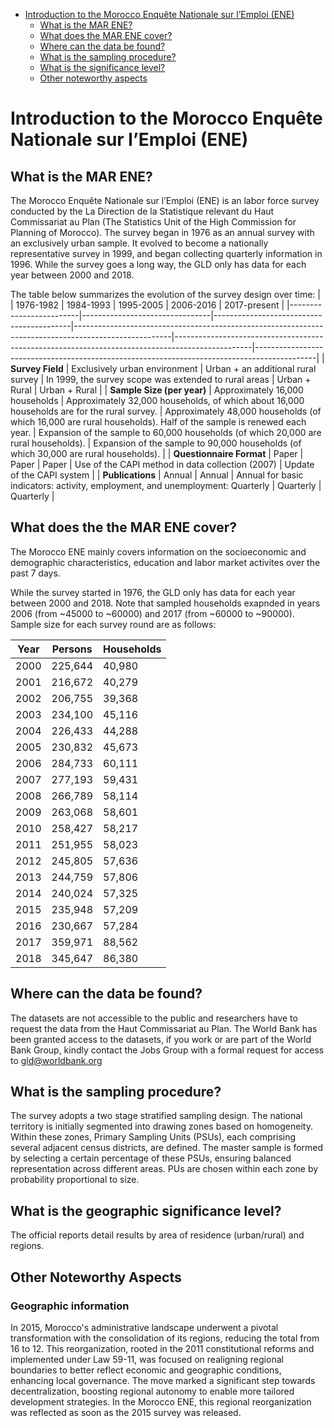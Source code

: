 
-   [Introduction to the Morocco Enquête Nationale sur l’Emploi (ENE)](#introduction-to-morocco-ene)
    -   [What is the MAR ENE?](#what-is-the-mar-ene)
    -   [What does the MAR ENE cover?](#what-does-the-mar-ene-cover)
    -   [Where can the data be found?](#where-can-the-data-be-found)
    -   [What is the sampling
        procedure?](#what-is-the-sampling-procedure)
    -   [What is the significance
        level?](#what-is-the-significance-level)
    -   [Other noteworthy aspects](#other-noteworthy-aspects)


# Introduction to the Morocco Enquête Nationale sur l’Emploi (ENE)

## What is the MAR ENE?

The Morocco Enquête Nationale sur l’Emploi (ENE) is an labor force survey conducted by the La Direction de la Statistique relevant du Haut Commissariat au Plan (The Statistics Unit of the High Commission for Planning of Morocco). The survey began in 1976 as an annual survey with an exclusively urban sample. It evolved to become a nationally representative survey in 1999, and began collecting quarterly information in 1996. While the survey goes a long way, the GLD only has data for each year between 2000 and 2018.  

The table below summarizes the evolution of the survey design over time: 
|                         | 1976-1982                       | 1984-1993                                | 1995-2005                                                                                           | 2006-2016                                                                                     | 2017-present                                                                            |
|-------------------------|--------------------------------|------------------------------------------|------------------------------------------------------------------------------------------------------|-------------------------------------------------------------------------------------------------|---------------------------------------------------------------------------------------------|
| **Survey Field**        | Exclusively urban environment  | Urban + an additional rural survey       | In 1999, the survey scope was extended to rural areas                                               | Urban + Rural                                                                                     | Urban + Rural                                                                                |
| **Sample Size (per year)** | Approximately 16,000 households | Approximately 32,000 households, of which about 16,000 households are for the rural survey. | Approximately 48,000 households (of which 16,000 are rural households). Half of the sample is renewed each year. | Expansion of the sample to 60,000 households (of which 20,000 are rural households).      | Expansion of the sample to 90,000 households (of which 30,000 are rural households).         |
| **Questionnaire Format**   | Paper                           | Paper                                    | Paper                                                                                                 | Use of the CAPI method in data collection (2007)                                               | Update of the CAPI system                                                                      |
| **Publications**        | Annual                          | Annual                                   | Annual for basic indicators: activity, employment, and unemployment: Quarterly                       | Quarterly                                                                                       | Quarterly                                                                                      |


## What does the the MAR ENE cover?

The Morocco ENE mainly covers information on the socioeconomic and demographic characteristics, education and labor market activites over the past 7 days. 

While the survey started in 1976, the GLD only has data for each year between 2000 and 2018. Note that sampled households exapnded in years 2006 (from ~45000 to ~60000) and 2017 (from ~60000 to ~90000). Sample size for each survey round are as follows:

| Year | Persons  | Households |
|------|----------|------------|
| 2000 | 225,644  | 40,980     |
| 2001 | 216,672  | 40,279     |
| 2002 | 206,755  | 39,368     |
| 2003 | 234,100  | 45,116     |
| 2004 | 226,433  | 44,288     |
| 2005 | 230,832  | 45,673     |
| 2006 | 284,733  | 60,111     |
| 2007 | 277,193  | 59,431     |
| 2008 | 266,789  | 58,114     |
| 2009 | 263,068  | 58,601     |
| 2010 | 258,427  | 58,217     |
| 2011 | 251,955  | 58,023     |
| 2012 | 245,805  | 57,636     |
| 2013 | 244,759  | 57,806     |
| 2014 | 240,024  | 57,325     |
| 2015 | 235,948  | 57,209     |
| 2016 | 230,667  | 57,284     |
| 2017 | 359,971  | 88,562     |
| 2018 | 345,647  | 86,380     |

## Where can the data be found?

The datasets are not accessible to the public and researchers have to request the data from the Haut Commissariat au Plan. The World Bank has been granted access to the datasets, if you work or are part of the World Bank Group, kindly contact the Jobs Group with a formal request for access to gld@worldbank.org

## What is the sampling procedure?

The survey adopts a two stage stratified sampling design. The national territory is initially segmented into drawing zones based on homogeneity. Within these zones, Primary Sampling Units (PSUs), each comprising several adjacent census districts, are defined. The master sample is formed by selecting a certain percentage of these PSUs, ensuring balanced representation across different areas. PUs are chosen within each zone by probability proportional to size.

## What is the geographic significance level?

The official reports detail results by area of residence (urban/rural) and regions. 

## Other Noteworthy Aspects

### Geographic information

In 2015, Morocco's administrative landscape underwent a pivotal transformation with the consolidation of its regions, reducing the total from 16 to 12. This reorganization, rooted in the 2011 constitutional reforms and implemented under Law 59-11, was focused on realigning regional boundaries to better reflect economic and geographic conditions, enhancing local governance. The move marked a significant step towards decentralization, boosting regional autonomy to enable more tailored development strategies. In the Morocco ENE, this regional reorganization was reflected as soon as the 2015 survey was released. 



